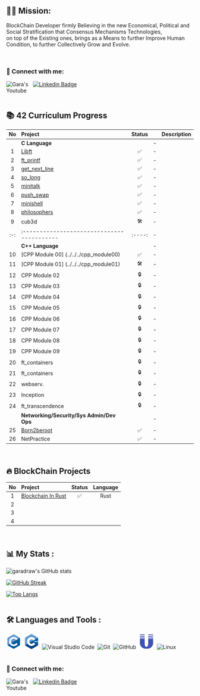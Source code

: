 ##  :man_technologist: Mission:
BlockChain Developer firmly Believing in the new Economical, Political and Social Stratification that Consensus Mechanisms Technologies, \
on top of the Existing ones, brings as a Means to further Improve Human Condition, to further Collectively Grow and Evolve.

<br />

### :link: Connect with me:

[![Linkedin Badge](https://img.shields.io/badge/-Valentin_Simeonov-blue?style=flat&logo=Linkedin&logoColor=white)](http://www.linkedin.com/in/valentinsimeonovblockchaindeveloper)
<a href="https://www.youtube.com/channel/UCYS_6-fssrt_i_O4e6UXQBw/featured">
  <img align="left" alt="Gara's Youtube" width="72px" src="https://upload.wikimedia.org/wikipedia/commons/b/b8/YouTube_Logo_2017.svg" />
</a>

<br />

## 📚 42 Curriculum Progress
| No  | Project                                    | Status |   |  Description
| :-: | :----------------------------------------- | :----: | - | :----------------------------------------------------------------------------------- |
|     |          **C Language**                    |        | - |
| 1   | [Libft](../../../libft)                    | ✅     | - | 
| 2   | [ft_printf](../../../ft_printf)            | ✅     | - | 
| 3   | [get_next_line](../../../get_next_line)    | ✅     | - |
| 4   | [so_long](../../../so_long)                | ✅     | - |  
| 5   | [minitalk](../../../minitalk)              | ✅     | - |  
| 6   | [push_swap](../../../push_swap)            | ✅     | - | 
| 7   | [minishell](../../../minishell)            | ✅     | - |  
| 8   | [philosophers](../../../philosophers)      | ✅     | - | 
| 9   | cub3d                                      | 🛠️     | - |
| :-: | :----------------------------------------- | :----: | - |
|     |         **C++ Language**                   |        | - |
| 10  | [CPP Module 00] (../../../cpp_module00)    | ✅     | - | 
| 11  | [CPP Module 01] (../../../cpp_module01)    | 🛠️     | - | 
| 12  | CPP Module 02                              | 🔒     | - |  
| 13  | CPP Module 03                              | 🔒     | - |  
| 14  | CPP Module 04                              | 🔒     | - |  
| 15  | CPP Module 05                              | 🔒     | - |
| 16  | CPP Module 06                              | 🔒     | - |  
| 17  | CPP Module 07                              | 🔒     | - |
| 18  | CPP Module 08                              | 🔒     | - |  
| 19  | CPP Module 09                              | 🔒     | - |
| 20  | ft_containers                              | 🔒     | - |
| 21  | ft_containers                              | 🔒     | - |
| 22  | webserv.                                   | 🔒     | - |
| 23  | Inception                                  | 🔒     | - |
| 24  | ft_transcendence                           | 🔒     | - |
|     | **Networking/Security/Sys Admin/Dev Ops**  |        | - |
| 25  | [Born2beroot](../../../born2beroot)        | ✅     | - | 
| 26  | NetPractice                                | ✅     | - |

<br />

## 🔥 BlockChain Projects
| No  | Project                                                                                                | Status |     Language    |
| :-: | :----------------------------------------------------------------------------------------------------- | :----: | :-------------: |
| 1   | [Blockchain In Rust](../../../blockchain_in_rust)                                                      | ✅     |      Rust       |
| 2   |                                                                                                        |        |                 |
| 3   |                                                                                                        |        |                 |
| 4   |                                                                                                        |        |                 󠁐|

<br />

## 📊 My Stats :
![garadraw's GitHub stats](https://github-readme-stats.vercel.app/api?username=garadraw&hide=contribs,prs&show_icons=true&theme=dark)

[![GitHub Streak](http://github-readme-streak-stats.herokuapp.com?user=garadraw&theme=dark&background=000000)](https://git.io/streak-stats)

[![Top Langs](https://github-readme-stats.vercel.app/api/top-langs/?username=garadraw&layout=compact&theme=dark)](https://github.com/garadraw/github-readme-stats)  
<br />

## :hammer_and_wrench: Languages and Tools :

<div>
  <img src="https://github.com/devicons/devicon/blob/master/icons/c/c-original.svg"  title="C" alt="C" width="40" height="40"/>&nbsp;
  <img src="https://github.com/devicons/devicon/blob/master/icons/cplusplus/cplusplus-original.svg" title="C++" alt="C++" width="40" height="40"/>&nbsp;
  <img src="https://cdn.jsdelivr.net/gh/devicons/devicon/icons/vscode/vscode-original.svg" title="Visual Studio Code" alt="Visual Studio Code" width="40" height="40"/>&nbsp;
  <img src="https://cdn.jsdelivr.net/gh/devicons/devicon/icons/git/git-original.svg" title="Git" alt="Git" width="40" height="40"/>&nbsp;
  <img src="https://user-images.githubusercontent.com/3369400/139448065-39a229ba-4b06-434b-bc67-616e2ed80c8f.png" title="GitHub" alt="GitHub" width="40" height="40"/>&nbsp;
  <img src="https://github.com/devicons/devicon/blob/master/icons/unix/unix-original.svg" title="Unix" alt="Unix" width="40" height="40"/>&nbsp;
  <img src="https://img.icons8.com/color/48/000000/linux--v2.png" title="Linux" alt="Linux" width="40" height="40"/>&nbsp;
<div>

<br />

### :link: Connect with me:

[![Linkedin Badge](https://img.shields.io/badge/-Valentin_Simeonov-blue?style=flat&logo=Linkedin&logoColor=white)](http://www.linkedin.com/in/valentinsimeonovblockchaindeveloper)
<a href="https://www.youtube.com/channel/UCYS_6-fssrt_i_O4e6UXQBw/featured">
  <img align="left" alt="Gara's Youtube" width="72px" src="https://upload.wikimedia.org/wikipedia/commons/b/b8/YouTube_Logo_2017.svg" />
</a> 



<!--
**garadraw/garadraw** is a ✨ _special_ ✨ repository because its `README.md` (this file) appears on your GitHub profile.
 🛠️ 

![github-user-contribution](https://user-images.githubusercontent.com/58959408/157782696-8bc9ca49-ca61-4ab5-8b83-49c4e76c1a8f.svg)

vision-friendly-dark
<> [![vsimeono's 42 stats](https://badge42.herokuapp.com/api/stats/vsimeono?privacyEmail=true)](https://github.com/JaeSeoKim/badge42). 
https://www.youtube.com/channel/UCYS_6-fssrt_i_O4e6UXQBw
https://www.youtube.com/channel/UCYS_6-fssrt_i_O4e6UXQBw/featured
https://seeklogo.com/vector-logo/316124/youtube-2017
